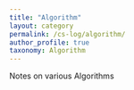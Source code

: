 ```yaml
---
title: "Algorithm"
layout: category
permalink: /cs-log/algorithm/
author_profile: true
taxonomy: Algorithm
---
```

Notes on various Algorithms